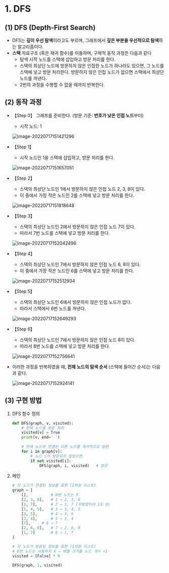 # 1. DFS

## (1) DFS (Depth-First Search)

- DFS는 **깊이 우선 탐색**이라고도 부르며, 그래프에서 **깊은 부분을 우선적으로 탐색**하는 알고리즘이다.
- **스택** 자료구조 (혹은 재귀 함수)를 이용하며, 구체적 동작 과정은 다음과 같다
  - 탐색 시작 노드를 스택에 삽입하고 방문 처리를 한다.
  - 스택의 최상단 노드에 방문하지 않은 인접한 노드가 하나라도 있으면, 그 노드를 스택에 넣고 방문 처리한다. 방문하지 않은 인접 노드가 없으면 스택에서 최상단 노드를 꺼낸다.
  - 2번의 과정을 수행할 수 없을 때까지 반복한다.



## (2) 동작 과정

- 【Step 0】 그래프를 준비한다. (방문 기준: **번호가 낮은 인접 노드**부터)

  - 시작 노드: 1

  ![image-20220717151421296](Assets/10_DFS.assets/image-20220717151421296.png)



- 【Step 1】 

  - 시작 노드인 1을 스택에 삽입하고, 방문 처리를 한다.

  ![image-20220717151657051](Assets/10_DFS.assets/image-20220717151657051.png)



- 【Step 2】

  - 스택의 최상단 노드인 1에서 방문하지 않은 인접 노드 2, 3, 8이 있다.
  - 이 중에서 가장 작은 노드인 2를 스택에 넣고 방문 처리를 한다.

  ![image-20220717151818648](Assets/10_DFS.assets/image-20220717151818648.png)



- 【Step 3】

  - 스택의 최상단 노드인 2에서 방문하지 않은 인접 노드 7이 있다.
  - 따라서 7번 노드를 스택에 넣고 방문 처리를 한다.

  ![image-20220717152042496](Assets/10_DFS.assets/image-20220717152042496.png)



- 【Step 4】

  - 스택의 최상단 노드인 7에서 방문하지 않은 인접 노드 6, 8이 있다.
  - 이 중에서 가장 작은 노드인 6를 스택에 넣고 방문 처리를 한다.

  ![image-20220717152512934](Assets/10_DFS.assets/image-20220717152512934.png)



- 【Step 5】

  - 스택의 최상단 노드인 6에서 방문하지 않은 인접 노드가 없다.
  - 따라서 스택에서 6번 노드를 꺼낸다.

  ![image-20220717152649293](Assets/10_DFS.assets/image-20220717152649293.png)



- 【Step 6】

  - 스택의 최상단 노드인 7에서 방문하지 않은 인접 노드 8이 있다.
  - 따라서 8번 노드를 스택에 넣고 방문 처리를 한다.

  ![image-20220717152756641](Assets/10_DFS.assets/image-20220717152756641.png)



- 이러한 과정을 반복하였을 때, **전체 노드의 탐색 순서** (스택에 들어간 순서)는 다음과 같다.

  ![image-20220717152924141](Assets/10_DFS.assets/image-20220717152924141.png)



## (3) 구현 방법

1. DFS 함수 정의

   ```python
   def DFS(graph, v, visited):
       # 현재 노드를 방문 처리
       visited[v] = True
       print(v, end=' ')
       
       # 현재 노드와 연결된 다른 노드를 재귀적으로 방문
       for i in graph[v]:
           # 노드 i가 방문되지 않았으면
           if not visited[i]:
               DFS(graph, i, visited)	# 방문
   ```



2. 메인

   ```python
   # 각 노드가 연결된 정보를 표현 (2차원 리스트)
   graph = [
       [],			# 0번 노드는 X
       [2, 3, 8],	# 1 → 2, 3, 8
       [1, 7],		# 2 → 1, 7 (무방향이라 1도 O)
       [1, 4, 5],	# 3 → 1, 4, 5
       [3, 5],		# 4 → 3, 5
       [3, 4],		# 5 → 3, 4
       [7],		# 6 → 7
       [2, 6, 8],	# 7 → 2, 6, 8
       [1, 7]		# 8 → 1, 7
   ]
   
   # 각 노드가 방문된 정보를 표현 (1차원 리스트)
   # 0번 노드는 사용하지 X → 배열 크기를 노드 개수 +1
   visited = [False] * 9
   
   DFS(graph, 1, visited)
   ```

   

